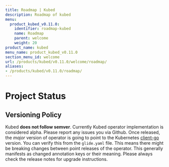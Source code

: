 ```yaml
---
title: Roadmap | Kubed
description: Roadmap of kubed
menu:
  product_kubed_v0.11.0:
    identifier: roadmap-kubed
    name: Roadmap
    parent: welcome
    weight: 20
product_name: kubed
menu_name: product_kubed_v0.11.0
section_menu_id: welcome
url: /products/kubed/v0.11.0/welcome/roadmap/
aliases:
- /products/kubed/v0.11.0/roadmap/
---
```


# Project Status

## Versioning Policy
Kubed __does not follow semver__. Currently Kubed operator implementation is considered alpha. Please report any issues you via Github. Once released, the _major_ version of operator is going to point to the Kubernetes [client-go](https://github.com/kubernetes/client-go#branches-and-tags) version. You can verify this from the `glide.yaml` file. This means there might be breaking changes between point releases of the operator. This generally manifests as changed annotation keys or their meaning. Please always check the release notes for upgrade instructions.
